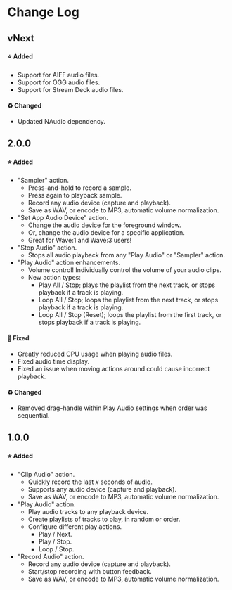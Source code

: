 # Change Log

## vNext

#### ⭐ Added
- Support for AIFF audio files.
- Support for OGG audio files.
- Support for Stream Deck audio files.

#### ♻ Changed
- Updated NAudio dependency.

## 2.0.0

#### ⭐ Added
- "Sampler" action.
  - Press-and-hold to record a sample.
  - Press again to playback sample.
  - Record any audio device (capture and playback).
  - Save as WAV, or encode to MP3, automatic volume normalization.
- "Set App Audio Device" action.
  - Change the audio device for the foreground window.
  - Or, change the audio device for a specific application.
  - Great for Wave:1 and Wave:3 users!
- "Stop Audio" action.
  - Stops all audio playback from any "Play Audio" or "Sampler" action.
- "Play Audio" action enhancements.
  - Volume control! Individually control the volume of your audio clips.
  - New action types:
    - Play All / Stop; plays the playlist from the next track, or stops playback if a track is playing.
    - Loop All / Stop; loops the playlist from the next track, or stops playback if a track is playing.
    - Loop All / Stop (Reset); loops the playlist from the first track, or stops playback if a track is playing.

#### 🐞 Fixed
- Greatly reduced CPU usage when playing audio files.
- Fixed audio time display.
- Fixed an issue when moving actions around could cause incorrect playback.

#### ♻ Changed
- Removed drag-handle within Play Audio settings when order was sequential.

## 1.0.0

#### ⭐ Added
- "Clip Audio" action.
  - Quickly record the last *x* seconds of audio.
  - Supports any audio device (capture and playback).
  - Save as WAV, or encode to MP3, automatic volume normalization.
- "Play Audio" action.
  - Play audio tracks to any playback device.
  - Create playlists of tracks to play, in random or order.
  - Configure different play actions.
    - Play / Next.
    - Play / Stop.
    - Loop / Stop.
- "Record Audio" action.
  - Record any audio device (capture and playback).
  - Start/stop recording with button feedback.
  - Save as WAV, or encode to MP3, automatic volume normalization.
